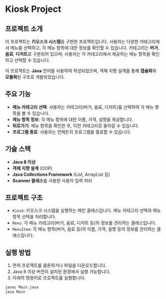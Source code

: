 # Kiosk Project

## 프로젝트 소개
이 프로젝트는 **키오스크 시스템**을 구현한 프로젝트입니다. 사용자는 다양한 카테고리에서 메뉴를 선택하고, 각 메뉴 항목에 대한 정보를 확인할 수 있습니다. 카테고리는 **버거**, **음료**, **디저트**로 구분되어 있으며, 사용자는 각 카테고리에서 제공하는 메뉴 항목을 확인하고 선택할 수 있습니다.

이 프로젝트는 **Java** 언어를 사용하여 작성되었으며, 객체 지향 설계를 통해 **캡슐화**와 **모듈화**된 구조로 개발되었습니다.

## 주요 기능
- **메뉴 카테고리 선택**: 사용자는 카테고리(버거, 음료, 디저트)를 선택하여 각 메뉴 항목을 볼 수 있습니다.
- **메뉴 항목 정보**: 각 메뉴 항목에 대한 이름, 가격, 설명을 제공합니다.
- **뒤로가기**: 메뉴 항목을 확인한 후, 이전 카테고리로 돌아갈 수 있습니다.
- **프로그램 종료**: 사용자는 언제든지 프로그램을 종료할 수 있습니다.

## 기술 스택
- **Java 8 이상**
- **객체 지향 설계** (OOP)
- **Java Collections Framework** (List, ArrayList 등)
- **Scanner 클래스**를 사용한 사용자 입력 처리

## 프로젝트 구조
- `Kiosk`: 키오스크 시스템을 실행하는 메인 클래스입니다. 메뉴 카테고리 선택과 메뉴 항목 선택을 처리합니다.
- `Menu`: 각 메뉴 카테고리(버거, 음료, 디저트 등)의 정보를 관리하는 클래스입니다.
- `MenuItem`: 각 메뉴 항목(버거, 음료 등)의 이름, 가격, 설명 등의 정보를 관리하는 클래스입니다.

## 실행 방법
1. 먼저 프로젝트를 클론하거나 파일을 다운로드합니다.
2. Java 8 이상 버전이 설치된 환경에서 실행 가능합니다.
3. 아래의 명령어로 프로젝트를 실행합니다.

```bash
javac Main.java
java Main
